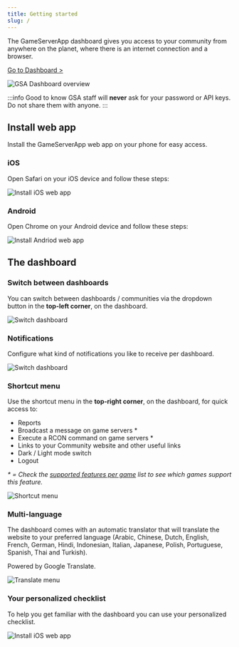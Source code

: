 ```yaml
---
title: Getting started
slug: /
---
```


The GameServerApp dashboard gives you access to your community from anywhere on the planet, where there is an internet connection and a browser.

[Go to Dashboard >](https://dash.gameserverapp.com/)

![GSA Dashboard overview](/img/dashboard/getting_started/dashboard-overview.png)

:::info Good to know
GSA staff will __never__ ask for your password or API keys. Do not share them with anyone.
:::

## Install web app
Install the GameServerApp web app on your phone for easy access. 

### iOS
Open Safari on your iOS device and follow these steps:

![Install iOS web app](/img/dashboard/getting_started/ios_web_app.jpg)

### Android
Open Chrome on your Android device and follow these steps:

![Install Andriod web app](/img/dashboard/getting_started/andriod_web_app.jpg)

## The dashboard

### Switch between dashboards
You can switch between dashboards / communities via the dropdown button in the __top-left corner__, on the dashboard.

![Switch dashboard](/img/dashboard/getting_started/switch_dashboard.jpg)

### Notifications
Configure what kind of notifications you like to receive per dashboard.

![Switch dashboard](/img/dashboard/getting_started/notifications.jpg)

### Shortcut menu
Use the shortcut menu in the __top-right corner__, on the dashboard, for quick access to:
- Reports
- Broadcast a message on game servers *
- Execute a RCON command on game servers *
- Links to your Community website and other useful links
- Dark / Light mode switch
- Logout

_\* = Check the [supported features per game](https://dash.gameserverapp.com/features-per-game) list to see which games support this feature._

![Shortcut menu](/img/dashboard/getting_started/shortcut_menu.jpg)

### Multi-language
The dashboard comes with an automatic translator that will translate the website to your preferred language (Arabic, Chinese, Dutch, English, French, German, Hindi, Indonesian, Italian, Japanese, Polish, Portuguese, Spanish, Thai and Turkish).

Powered by Google Translate.

![Translate menu](/img/dashboard/getting_started/translate.jpg)

### Your personalized checklist
To help you get familiar with the dashboard you can use your personalized checklist.

![Install iOS web app](/img/dashboard/getting_started/getting_started.jpg)